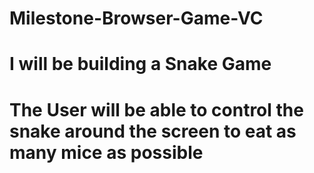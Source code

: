 # Milestone-Browser-Game-VC
# I will be building a Snake Game
# The User will be able to control the snake around the screen to eat as many mice as possible

